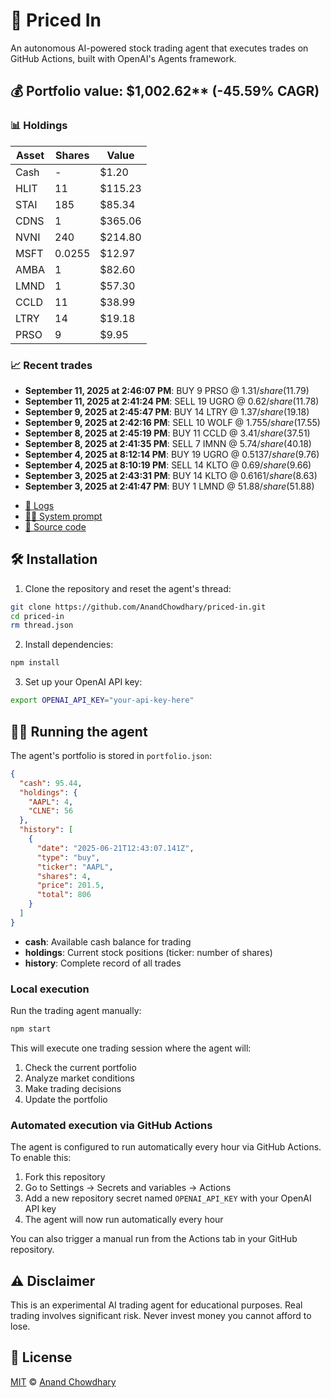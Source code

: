 # 🤖 Priced In

An autonomous AI-powered stock trading agent that executes trades on GitHub Actions, built with OpenAI's Agents framework.

<!-- auto start -->

## 💰 Portfolio value: $1,002.62** (-45.59% CAGR)

### 📊 Holdings

| Asset | Shares | Value |
|-------|--------|-------|
| Cash | - | $1.20 |
| HLIT | 11 | $115.23 |
| STAI | 185 | $85.34 |
| CDNS | 1 | $365.06 |
| NVNI | 240 | $214.80 |
| MSFT | 0.0255 | $12.97 |
| AMBA | 1 | $82.60 |
| LMND | 1 | $57.30 |
| CCLD | 11 | $38.99 |
| LTRY | 14 | $19.18 |
| PRSO | 9 | $9.95 |

### 📈 Recent trades

- **September 11, 2025 at 2:46:07 PM**: BUY 9 PRSO @ $1.31/share ($11.79)
- **September 11, 2025 at 2:41:24 PM**: SELL 19 UGRO @ $0.62/share ($11.78)
- **September 9, 2025 at 2:45:47 PM**: BUY 14 LTRY @ $1.37/share ($19.18)
- **September 9, 2025 at 2:42:16 PM**: SELL 10 WOLF @ $1.755/share ($17.55)
- **September 8, 2025 at 2:45:19 PM**: BUY 11 CCLD @ $3.41/share ($37.51)
- **September 8, 2025 at 2:41:35 PM**: SELL 7 IMNN @ $5.74/share ($40.18)
- **September 4, 2025 at 8:12:14 PM**: BUY 19 UGRO @ $0.5137/share ($9.76)
- **September 4, 2025 at 8:10:19 PM**: SELL 14 KLTO @ $0.69/share ($9.66)
- **September 3, 2025 at 2:43:31 PM**: BUY 14 KLTO @ $0.6161/share ($8.63)
- **September 3, 2025 at 2:41:47 PM**: BUY 1 LMND @ $51.88/share ($51.88)

<!-- auto end -->

- [🧠 Logs](./agent.log)
- [🧑‍💻 System prompt](./system-prompt.md)
- [📁 Source code](./agent.ts)

## 🛠️ Installation

1. Clone the repository and reset the agent's thread:

```bash
git clone https://github.com/AnandChowdhary/priced-in.git
cd priced-in
rm thread.json
```

2. Install dependencies:

```bash
npm install
```

3. Set up your OpenAI API key:

```bash
export OPENAI_API_KEY="your-api-key-here"
```

## 🏃‍♂️ Running the agent

The agent's portfolio is stored in `portfolio.json`:

```json
{
  "cash": 95.44,
  "holdings": {
    "AAPL": 4,
    "CLNE": 56
  },
  "history": [
    {
      "date": "2025-06-21T12:43:07.141Z",
      "type": "buy",
      "ticker": "AAPL",
      "shares": 4,
      "price": 201.5,
      "total": 806
    }
  ]
}
```

- **cash**: Available cash balance for trading
- **holdings**: Current stock positions (ticker: number of shares)
- **history**: Complete record of all trades

### Local execution

Run the trading agent manually:

```bash
npm start
```

This will execute one trading session where the agent will:

1. Check the current portfolio
2. Analyze market conditions
3. Make trading decisions
4. Update the portfolio

### Automated execution via GitHub Actions

The agent is configured to run automatically every hour via GitHub Actions. To enable this:

1. Fork this repository
2. Go to Settings → Secrets and variables → Actions
3. Add a new repository secret named `OPENAI_API_KEY` with your OpenAI API key
4. The agent will now run automatically every hour

You can also trigger a manual run from the Actions tab in your GitHub repository.

## ⚠️ Disclaimer

This is an experimental AI trading agent for educational purposes. Real trading involves significant risk. Never invest money you cannot afford to lose.

## 📄 License

[MIT](./LICENSE) © [Anand Chowdhary](https://anandchowdhary.com)
